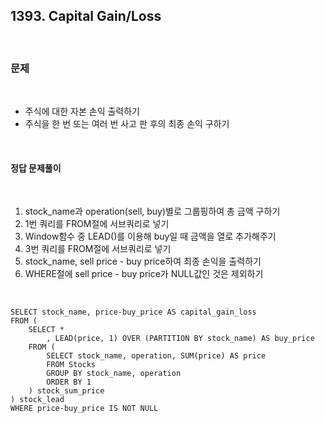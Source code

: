 ## **1393. Capital Gain/Loss**

<br>

### **문제**

<br>

- 주식에 대한 자본 손익 출력하기
- 주식을 한 번 또는 여러 번 사고 판 후의 최종 손익 구하기

<br>

#### **정답 문제풀이**

<br>

1. stock_name과 operation(sell, buy)별로 그룹핑하여 총 금액 구하기
2. 1번 쿼리를 FROM절에 서브쿼리로 넣기
3. Window함수 중 LEAD()를 이용해 buy일 때 금액을 열로 추가해주기
4. 3번 쿼리를 FROM절에 서브쿼리로 넣기
5. stock_name, sell price - buy price하여 최종 손익을 출력하기
6. WHERE절에 sell price - buy price가 NULL값인 것은 제외하기

<br>

    SELECT stock_name, price-buy_price AS capital_gain_loss
    FROM (
        SELECT *
            , LEAD(price, 1) OVER (PARTITION BY stock_name) AS buy_price
        FROM (
            SELECT stock_name, operation, SUM(price) AS price
            FROM Stocks
            GROUP BY stock_name, operation
            ORDER BY 1
        ) stock_sum_price
    ) stock_lead
    WHERE price-buy_price IS NOT NULL